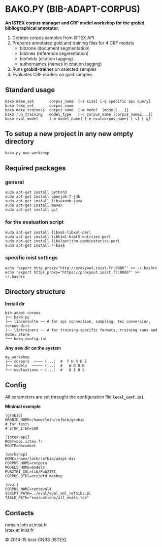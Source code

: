 BAKO.PY (BIB-ADAPT-CORPUS)
==========================

**An ISTEX corpus manager and CRF model workshop for the [grobid](https://github.com/kermitt2/grobid) bibliographical annotator.**

 1. Creates corpus samples from ISTEX API
 2. Prepares annotated gold and training files for 4 CRF models
     - bibzone (document segmentation)
     - biblines (reference segmentation)
     - bibfields (citation tagging)
     - authornames (names in citation tagging)
 3. Runs **grobid-trainer** on selected samples  
 4. Evaluates CRF models on gold samples

Standard usage
---------------
```
bako make_set       corpus_name  [-s size] [-q specific api query]
bako take_set       corpus_name
bako make_trainers  corpus_name  [-m model  [model2...]]
bako run_training   model_type   [-c corpus_name [corpus_name2...]]
bako eval_model     [-m model_name] [-e evalcorpus_name] [-s] [-g]
```

To setup a new project in any new empty directory
--------------------------------------------------
```
bako.py new_workshop
```


Required packages
------------------
### general
```
sudo apt-get install python3
sudo apt-get install openjdk-7-jdk
sudo apt-get install libsaxonb-java
sudo apt-get install maven
sudo apt-get install git
```

### for the evaluation script
```
sudo apt-get install libxml-libxml-perl
sudo apt-get install libhtml-html5-entities-perl
sudo apt-get install libalgorithm-combinatorics-perl
sudo apt-get install r-base
```

### specific inist settings
```
echo 'export http_proxy="http://proxyout.inist.fr:8080"' >> ~/.bashrc
echo 'export https_proxy="https://proxyout.inist.fr:8080"' >> ~/.bashrc
```

Directory structure
---------------------
**Install dir**
```
bib-adapt-corpus
├── bako.py
├── libconsulte ── # for api connection, sampling, tei conversion, corpus dirs
├── libtrainers ── # for training-specific formats, training runs and model store
└── bako_config.ini
```

**Any new dir on the system**
```
my_workshop
├── corpora  ──── (...)  #  T H R E E
├── models  ───── (...)  #   W O R K
└── evaluations ─ (...)  #   D I R S
```

Config
-------
All parameters are set throught the configuration file **`local_conf.ini`**

**Minimal exemple**

```
[grobid]
GROBID_HOME=/home/loth/refbib/grobid
# for tests
# STOP_ITER=500

[istex-api]
HOST=api.istex.fr
ROUTE=document

[workshop]
HOME=/home/loth/refbib/adapt-dir
CORPUS_HOME=corpora
MODELS_HOME=models
PUB2TEI_XSL=lib/Pub2TEI
CORPUS_DTDS=etc/dtd_mashup

[eval]
CORPUS_NAME=centeval4
SCRIPT_PATH=../eval/eval_xml_refbibs.pl
TABLE_PATH="evaluations/all_evals.tab"
```

Contacts
---------
romain.loth at inist.fr  
istex at inist.fr

© 2014-15 Inist-CNRS (ISTEX)
